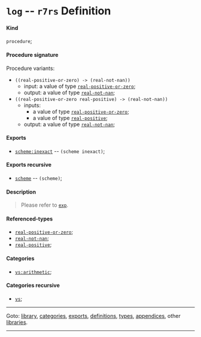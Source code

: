 

<a id='definition__r7rs__log'></a>

# `log` -- `r7rs` Definition


<a id='definition__r7rs__log__kind'></a>

#### Kind

`procedure`;


<a id='definition__r7rs__log__procedure-signature'></a>

#### Procedure signature

Procedure variants:
 * `((real-positive-or-zero) -> (real-not-nan))`
   * input: a value of type [`real-positive-or-zero`](../../r7rs/types/real-positive-or-zero.md#type__r7rs__real-positive-or-zero);
   * output: a value of type [`real-not-nan`](../../r7rs/types/real-not-nan.md#type__r7rs__real-not-nan);
 * `((real-positive-or-zero real-positive) -> (real-not-nan))`
   * inputs:
     * a value of type [`real-positive-or-zero`](../../r7rs/types/real-positive-or-zero.md#type__r7rs__real-positive-or-zero);
     * a value of type [`real-positive`](../../r7rs/types/real-positive.md#type__r7rs__real-positive);
   * output: a value of type [`real-not-nan`](../../r7rs/types/real-not-nan.md#type__r7rs__real-not-nan);


<a id='definition__r7rs__log__exports'></a>

#### Exports

 * [`scheme:inexact`](../../r7rs/exports/scheme_3a_inexact.md#export__r7rs__scheme_3a_inexact) -- `(scheme inexact)`;


<a id='definition__r7rs__log__exports-recursive'></a>

#### Exports recursive

 * [`scheme`](../../r7rs/exports/scheme.md#export__r7rs__scheme) -- `(scheme)`;


<a id='definition__r7rs__log__description'></a>

#### Description

> Please refer to [`exp`](../../r7rs/definitions/exp.md#definition__r7rs__exp).


<a id='definition__r7rs__log__referenced-types'></a>

#### Referenced-types

 * [`real-positive-or-zero`](../../r7rs/types/real-positive-or-zero.md#type__r7rs__real-positive-or-zero);
 * [`real-not-nan`](../../r7rs/types/real-not-nan.md#type__r7rs__real-not-nan);
 * [`real-positive`](../../r7rs/types/real-positive.md#type__r7rs__real-positive);


<a id='definition__r7rs__log__categories'></a>

#### Categories

 * [`vs:arithmetic`](../../r7rs/categories/vs_3a_arithmetic.md#category__r7rs__vs_3a_arithmetic);


<a id='definition__r7rs__log__categories-recursive'></a>

#### Categories recursive

 * [`vs`](../../r7rs/categories/vs.md#category__r7rs__vs);

----

Goto: [library](../../r7rs/_index.md#library__r7rs), [categories](../../r7rs/categories/_index.md#toc__r7rs__categories), [exports](../../r7rs/exports/_index.md#toc__r7rs__exports), [definitions](../../r7rs/definitions/_index.md#toc__r7rs__definitions), [types](../../r7rs/types/_index.md#toc__r7rs__types), [appendices](../../r7rs/appendices/_index.md#toc__r7rs__appendices), other [libraries](../../_libraries.md#toc__libraries).

----

